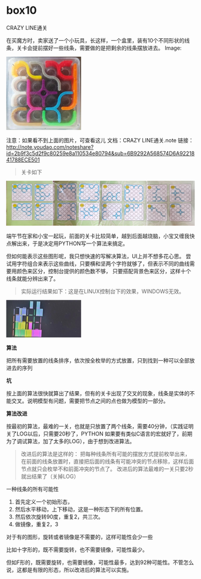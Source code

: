 

# box10

CRAZY LINE通关

在买魔方时，卖家送了一个小玩具，长这样，一个盒里，装有10个不同形状的线条，关卡会提前摆好一些线条，需要做的是把剩余的线条摆放进去。
Image:

![](https://github.com/GuohuaQiu/box10/blob/main/game.jpg)

注意：如果看不到上面的图片，可查看这儿
文档：CRAZY LINE通关.note
链接：http://note.youdao.com/noteshare?id=2b9f3c5d2f9c80259e8a110534e80794&sub=6B9292A568574D6A9221841788ECE501


> 关卡如下

![](https://github.com/GuohuaQiu/box10/blob/main/game_stage.jpg)


端午节在家和小宝一起玩，前面的关卡比较简单，越到后面越烧脑，小宝又缠我快点解出来，于是决定用PYTHON写一个算法来搞定。

但如何能表示这些图形呢，我只想快速的写解决算法，UI上并不想多花心思。
尝试用字符组合来表示这些曲线，只要横和坚两个字符就够了，但表示不同的曲线需要用颜色来区分，控制台提供的颜色数不够，
只要搭配背景色来区分，这样十个线条就能分辨出来了。
> 实际运行结果如下：这是在LINUX控制台下的效果，WINDOWS无效。

![](https://github.com/GuohuaQiu/box10/blob/main/game_2.jpg)


**算法**

把所有需要放置的线条排序，依次按全枚举的方式放置，只到找到一种可以全部放进去的序列

**坑**

按上面的算法很快就算出了结果，但有的关卡出现了交叉的现象，线条是实体的不能交叉。说明模型有问题，需要把节点之间的点也做为模型的一部分。

**算法改进**

按最初的算法，最难的一关，也就是只放置了两个线条，需要40分钟，（实践证明关了LOG以后，只需要20秒了，PYTHON 如果要有类似C语言的宏就好了，前期为了调试算法，加了太多的LOG），由于想到改进算法。

>改进后的算法是这样的：
把每种线条所有可能的摆放方式提前枚举出来，在前面的线条放置时，直接把后面的线条有可能冲突的节点移除，这样后面节点就只会枚举不和前面冲突的节点了。
改进后的算法最难的一关只要2秒就出结果了（关掉LOG）

一种线条的所有可能性
1. 首先定义一个初始形态，
2. 然后水平移动，上下移动，这是一种形态下的所有位置。
3. 然后依次旋转90度，重复2，共三次。
4. 做镜像，重复2，3

对于有的图形，旋转或者镜像是不需要的，这样可能性会少一些

比如十字形的，既不需要旋转，也不需要镜像，可能性最少。

但如F形的，既需要旋转，也需要镜像，可能性最多，达到92种可能性。不管怎么说，这都是有限的形态，所以改进后的算法可以实施。
